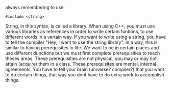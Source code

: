 always remembering to use
```
#include <string>
```
String, in this syntax, is called a library. When using C++, you must use various libraries as references in order to
write certain funtions, to use different words in a vertain way. If you want to write using a string, you have to tell
the compiler "Hey, I want to use the string library". In a way, this is similar to having prerequisites in life. We want
to be in certain places and use different dunctions but we must first complete prerequisities to reach theses areas. 
These prerequisities are not physical, you may or may not attain  (acquire) them in a class. These prerequisites are mental,
internal agreements. You have to tell your brain (universe? compiler?) that you want to do certain things, that way you dont
have to do extra work to accomplish things. 

